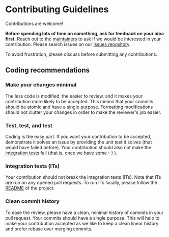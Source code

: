 # Contributing Guidelines

Contributions are welcome!

**Before spending lots of time on something, ask for feedback on your idea first.**
Reach out to the [maintainers](https://github.com/TheWinch) to ask if we would be interested in your contribution.
Please search issues on our [Issues repository](https://github.com/societe-generale/sonar-openapi/issues).
 
To avoid frustration, please discuss before submitting any contributions.

## Coding recommendations

### Make your changes minimal

The less code is modified, the easier to review, and it makes your contribution more likely to be accepted.
This means that your commits should be atomic and have a single purpose. Formatting modifications should not clutter your changes in order to make the reviewer's job easier.
  
### Test, test, and test

Coding is the easy part. If you want your contribution to be accepted, demonstrate it solves an issue by providing the unit test it solves (that would have failed before).
Your contribution should also not make the [integration tests](#ITs) fail (that is, once we have some :-) ).
  
### <a name="ITs"></a>Integration tests (ITs)

Your contribution should not break the integration tests (ITs). Note that ITs are run on any opened pull requests.
To run ITs locally, please follow the [README](README.md) of the project.

### Clean commit history

To ease the review, please have a clean, minimal history of commits in your pull request. Your commits should have a single purpose.
This will help to make your contribution accepted as we like to keep a clean linear history and prefer rebase over merging commits.
